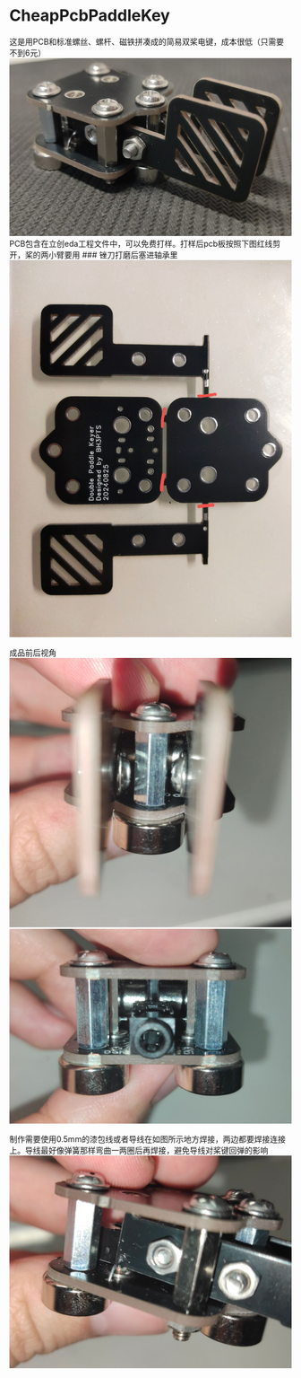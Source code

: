 # CheapPcbPaddleKey
这是用PCB和标准螺丝、螺杆、磁铁拼凑成的简易双桨电键，成本很低（只需要不到6元）
![image](/mianpic.jpg)
PCB包含在立创eda工程文件中，可以免费打样。打样后pcb板按照下图红线剪开，桨的两小臂要用 ### 锉刀打磨后塞进轴承里
![image](/pcbpic.jpg)

成品前后视角
![image](/fwdpic.jpg)
![image](/backpic.jpg)

制作需要使用0.5mm的漆包线或者导线在如图所示地方焊接，两边都要焊接连接上。导线最好像弹簧那样弯曲一两圈后再焊接，避免导线对桨键回弹的影响
![image](/weldpic.jpg)
